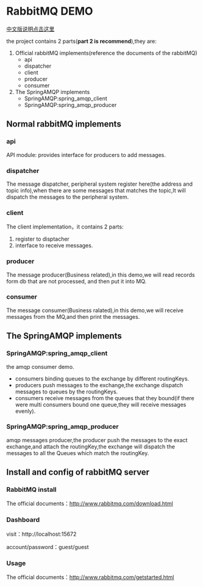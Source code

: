 # RabbitMQ DEMO

[中文版说明点击这里](http://macdown.uranusjr.com)

the project contains 2 parts(**part 2 is recommend**),they are:

1. Official rabbitMQ implements(reference the documents of the rabbitMQ)
    - api
    - dispatcher
    - client
    - producer
    - consumer
2. The SpringAMQP implements
    - SpringAMQP:spring_amqp_client
    - SpringAMQP:spring_amqp_producer

## Normal rabbitMQ implements
### api

API module: provides interface for producers to add messages.

### dispatcher

The message dispatcher, peripheral system register here(the address and topic info),when there are some messages that matches the topic,It will dispatch the messages to the peripheral system.

### client

The client implementation，it contains 2 parts:
1. register to disptacher
2. interface to receive messages.

### producer

The message producer(Business related),in this demo,we will read records form db that are not processed, and then put it into MQ.

### consumer

The message consumer(Business ralated),in this demo,we will receive messages from the MQ,and then print the messages.

## The SpringAMQP implements

### SpringAMQP:spring_amqp_client
the amqp consumer demo.
- consumers binding queues to the exchange by different routingKeys.
- producers push messages to the exchange,the exchange dispatch messages to queues by the routingKeys.
- consumers receive messages from the queues that they bound(if there were multi consumers bound one queue,they will receive messages evenly).

### SpringAMQP:spring_amqp_producer
amqp messages producer,the producer push the messages to the exact exchange,and attach the routingKey,the exchange will dispatch the messages to all the Queues which match the routingKey.

## Install and config of rabbitMQ server 

### RabbitMQ install
The official documents：http://www.rabbitmq.com/download.html

### Dashboard

visit：http://localhost:15672 

account/password：guest/guest

### Usage

The official documents：http://www.rabbitmq.com/getstarted.html


